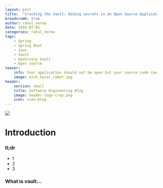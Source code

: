 ```yaml
---
layout: post
title:  "Cracking the Vault: Hiding secrets in an Open Source Application"
breadcrumb: true
author: rahul_verma
date: 2018-07-01
categories: rahul_Verma
tags:
    - Spring
    - Spring Boot
    - Java
    - Vault
    - Hashicorp Vault
    - Open source
teaser:
    info: Your application should not be open but your source code can (should) be
    image: minh_ha/ai_robot.jpg
header:
    version: small
    title: Software Engineering Blog
    image: header-logo-crop.png
    icon: icon-blog
---
```


<image src="{{ site.urlimg }}/rahul_verma/wall.png" />

# Introduction

### tl;dr

- 1
- 2
- 3

### What is vault...
